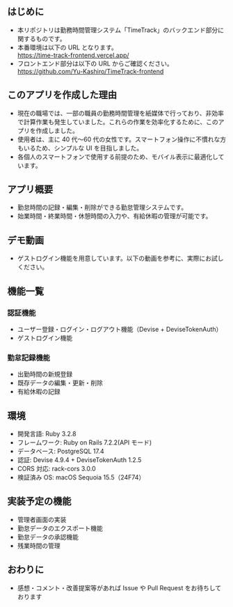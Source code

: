 ## はじめに

- 本リポジトリは勤務時間管理システム「TimeTrack」のバックエンド部分に関するものです。
- 本番環境は以下の URL となります。  
  https://time-track-frontend.vercel.app/
- フロントエンド部分は以下の URL からご確認ください。  
  https://github.com/Yu-Kashiro/TimeTrack-frontend

## このアプリを作成した理由

- 現在の職場では、一部の職員の勤務時間管理を紙媒体で行っており、非効率で計算作業も発生していました。これらの作業を効率化するために、このアプリを作成しました。
- 使用者は、主に 40 代〜60 代の女性です。スマートフォン操作に不慣れな方もいるため、シンプルな UI を目指しました。
- 各個人のスマートフォンで使用する前提のため、モバイル表示に最適化しています。

## アプリ概要

- 勤怠時間の記録・編集・削除ができる勤怠管理システムです。
- 始業時間・終業時間・休憩時間の入力や、有給休暇の管理が可能です。

## デモ動画

- ゲストログイン機能を用意しています。以下の動画を参考に、実際にお試しください。

## 機能一覧

### 認証機能

- ユーザー登録・ログイン・ログアウト機能（Devise + DeviseTokenAuth）
- ゲストログイン機能

### 勤怠記録機能

- 出勤時間の新規登録
- 既存データの編集・更新・削除
- 有給休暇の記録

## 環境

- 開発言語: Ruby 3.2.8
- フレームワーク: Ruby on Rails 7.2.2(API モード)
- データベース: PostgreSQL 17.4
- 認証: Devise 4.9.4 + DeviseTokenAuth 1.2.5
- CORS 対応: rack-cors 3.0.0
- 検証済み OS: macOS Sequoia 15.5（24F74）

## 実装予定の機能

- 管理者画面の実装
- 勤怠データのエクスポート機能
- 勤怠データの承認機能
- 残業時間の管理

## おわりに

- 感想・コメント・改善提案等があれば Issue や Pull Request をお待ちしております
